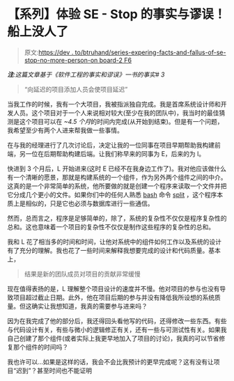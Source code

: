# 【系列】体验 SE - Stop 的事实与谬误！船上没人了

> 原文:[https://dev . to/btruhand/series-expering-facts-and-fallus-of-se-stop-no-more-person-on board-2 F6](https://dev.to/btruhand/series-experiencing-facts-and-fallacies-of-se---stop-no-more-people-onboard-2f6)

***注**:这篇文章基于《软件工程的事实和谬误》一书的事实# 3*

> “向延迟的项目添加人员会使项目延迟”

当我工作的时候，我有一个大项目，我被指派独自完成。我是首席系统设计师和开发人员。这个项目对于一个人来说相对较大(至少在我的团队中)，我当时的最佳猜测是这个项目可以在 *~4.5 个月*的时间内完成(从开始到结束)。但是有一个问题，我希望至少有两个人进来帮我做一些事情。

在与我的经理进行了几次讨论后，决定让我的一位同事在项目早期帮助我构建前端，另一位在后期帮助构建后端。让我们称早来的同事为 E，后来的为 l。

快进到 3 个月后，L 开始进来(这时 E 已经不在我身边工作了)。我对他应该做什么有一个清晰的愿景，那就是构建系统的一个组件，作为另外两个组件之间的中介。这真的是一个非常简单的系统，他所要做的就是创建一个程序来读取一个文件并把它分成几个更小的文件。如果你们中的任何人熟悉 [bash](https://www.google.com/search?q=bash%20shell) 命令 [split](https://ss64.com/bash/split.html) ，这个程序本质上是相似的，只是它也必须与数据库进行一些通信。

然而，总而言之，程序是足够简单的，除了，系统的复杂性不仅仅是程序复杂性的总和。这也意味着一个项目的复杂性不仅仅是制作这些程序的复杂性的总和。

我和 L 花了相当多的时间和时间，让他对系统中的组件如何工作以及系统的设计有了充分的理解。我也花了一些时间来解释我想要完成的设计和代码质量。基本上，

> 结果是新的团队成员对项目的贡献非常缓慢

现在值得表扬的是，L 理解整个项目设计的速度并不慢。他对项目的参与也没有导致项目超过截止日期。此外，他在项目后期的参与并没有降低我所设想的系统质量。但这确实让我想知道，我真的需要参与进来吗？

因为在我完成了他的部分后，我还得回头看他写的代码，还得修改一些东西。有些与代码设计有关，有些与微小的逻辑修正有关，还有一些与可测试性有关。如果我自己创建了那个组件(或者实际上我更早地加入了项目的讨论)，我真的可以节省修复那个组件的时间吗？

我也许可以...如果是这样的话，我会不会比我预计的更早完成呢？这有没有让项目“迟到”？甚至时间也不能证明